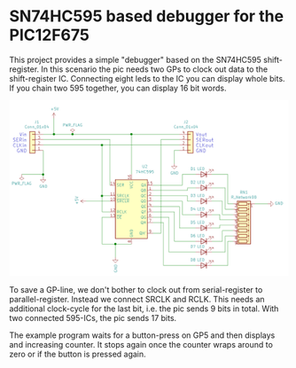 SN74HC595 based debugger for the PIC12F675
==========================================

This project provides a simple "debugger" based on the SN74HC595
shift-register. In this scenario the pic needs two GPs to clock out
data to the shift-register IC. Connecting eight leds to the IC you
can display whole bits. If you chain two 595 together, you can display
16 bit words.

![](schematic.png)

To save a GP-line, we don't bother to clock out from serial-register
to parallel-register. Instead we connect SRCLK and RCLK. This needs an
additional clock-cycle for the last bit, i.e. the pic sends 9 bits
in total. With two connected 595-ICs, the pic sends 17 bits.

The example program waits for a button-press on GP5 and then displays
and increasing counter. It stops again once the counter wraps around to
zero or if the button is pressed again.
